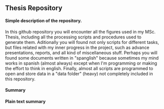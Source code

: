 
## Thesis Repository

#### Simple description of the repository.

In this github repository you will encounter all the figures used in my MSc. Thesis, including all the processing scripts and procedures used 
to generate them. Aditionally you will found not only scripts for different tasks, but files related with my inner progress in the project, such 
as advance presentations, reports, and all kind of miscellaneous stuff. Perhaps you will found some documents written in "spanglish" because 
sometimes my mind works in spanish (almost always) except when I'm programming or making the effort to think in english. Finally, almost all 
scripts are programmed to open and store data in a "data folder" (heavy) not completely included in this repository. 

#### Summary

#### Plain text summary



